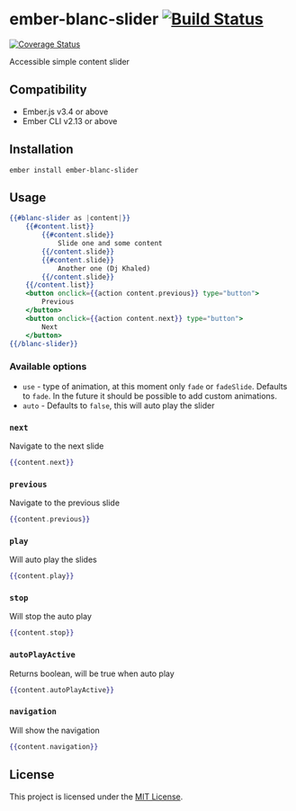 # ember-blanc-slider [![Build Status](https://travis-ci.com/Blancframe/ember-blanc-slider.svg?branch=master)](https://travis-ci.com/Blancframe/ember-blanc-slider)

[![Coverage Status](https://coveralls.io/repos/github/onepercentclub/reef/badge.svg?branch=master&t=Z5eKvl)](https://coveralls.io/github/onepercentclub/reef?branch=master)

Accessible simple content slider

## Compatibility

- Ember.js v3.4 or above
- Ember CLI v2.13 or above

## Installation

```
ember install ember-blanc-slider
```

## Usage

```handlebars
{{#blanc-slider as |content|}}
    {{#content.list}}
        {{#content.slide}}
            Slide one and some content
        {{/content.slide}}
        {{#content.slide}}
            Another one (Dj Khaled)
        {{/content.slide}}
    {{/content.list}}
    <button onclick={{action content.previous}} type="button">
        Previous
    </button>
    <button onclick={{action content.next}} type="button">
        Next
    </button>
{{/blanc-slider}}
```

### Available options

- `use` - type of animation, at this moment only `fade` or `fadeSlide`. Defaults to `fade`. In the future it should be possible to add custom animations.
- `auto` - Defaults to `false`, this will auto play the slider

### `next`

Navigate to the next slide

```handlebars
{{content.next}}
```

### `previous`

Navigate to the previous slide

```handlebars
{{content.previous}}
```

### `play`

Will auto play the slides

```handlebars
{{content.play}}
```

### `stop`

Will stop the auto play

```handlebars
{{content.stop}}
```

### `autoPlayActive`

Returns boolean, will be true when auto play

```handlebars
{{content.autoPlayActive}}
```

### `navigation`

Will show the navigation

```handlebars
{{content.navigation}}
```

## License

This project is licensed under the [MIT License](LICENSE.md).
